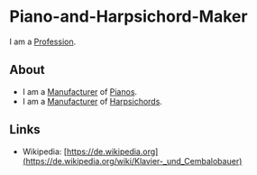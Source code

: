 # Piano-and-Harpsichord-Maker

I am a [Profession](202000000.md).

## About

- I am a [Manufacturer](600098.md) of [Pianos](90000045.md).
- I am a [Manufacturer](600098.md) of [Harpsichords](90000046.md).

## Links

- Wikipedia: [https://de.wikipedia.org](https://de.wikipedia.org/wiki/Klavier-_und_Cembalobauer)
